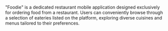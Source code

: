 "Foodie" is a dedicated restaurant mobile application designed exclusively for ordering food from a restaurant. Users can conveniently browse through a selection of eateries listed on the platform, exploring diverse cuisines and menus tailored to their preferences.
